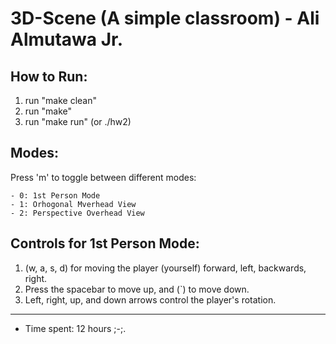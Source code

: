 # 3D-Scene (A simple classroom) - Ali Almutawa Jr.


## How to Run:
1. run "make clean"
1. run "make"
1. run "make run" (or ./hw2)


## Modes:
Press 'm' to toggle between different modes:

    - 0: 1st Person Mode
    - 1: Orhogonal Mverhead View
    - 2: Perspective Overhead View

## Controls for 1st Person Mode:
1. (w, a, s, d) for moving the player (yourself) forward, left, backwards, right.
1. Press the spacebar to move up, and (`) to move down.
1. Left, right, up, and down arrows control the player's rotation.



---
- Time spent: 12 hours ;-;.
